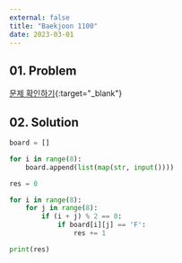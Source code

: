 ```yaml
---
external: false
title: "Baekjoon 1100"
date: 2023-03-01
---
```


## 01. Problem

[문제 확인하기](https://www.acmicpc.net/problem/1100){:target="_blank"}

## 02. Solution

```Python
board = []

for i in range(8):
    board.append(list(map(str, input())))

res = 0

for i in range(8):
    for j in range(8):
        if (i + j) % 2 == 0:
            if board[i][j] == 'F':
                res += 1

print(res)
```
